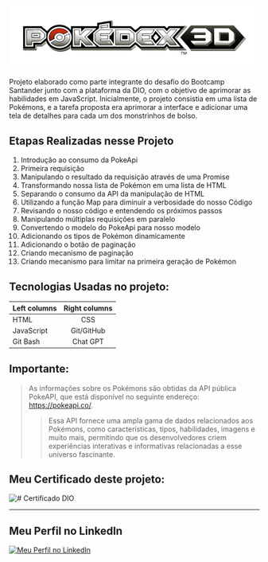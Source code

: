 ![# Trilha JS Developer - Pokedex](https://github.com/ozzysousa/js-developer-pokedex/blob/main/assets/img/pokeapi_256.png?raw=true)


Projeto elaborado como parte integrante do desafio do Bootcamp Santander junto com a plataforma da DIO, com o objetivo de aprimorar as habilidades em JavaScript. Inicialmente, o projeto consistia em uma lista de Pokémons, e a tarefa proposta era aprimorar a interface e adicionar uma tela de detalhes para cada um dos monstrinhos de bolso.

## Etapas Realizadas nesse Projeto
1. Introdução ao consumo da PokeApi
2. Primeira requisição
3. Manipulando o resultado da requisição através de uma Promise
4. Transformando nossa lista de Pokémon em uma lista de HTML
5. Separando o consumo da API da manipulação de HTML
6. Utilizando a função Map para diminuir a verbosidade do nosso Código
7. Revisando o nosso código e entendendo os próximos passos
8. Manipulando múltiplas requisições em paralelo
9. Convertendo o modelo do PokeApi para nosso modelo
10. Adicionando os tipos de Pokémon dinamicamente
11. Adicionando o botão de paginação
12. Criando mecanismo de paginação
13. Criando mecanismo para limitar na primeira geração de Pokémon

## Tecnologias Usadas no projeto:

| Left columns  | Right columns |
| ------------- |:-------------:|
| HTML    | CSS     |
| JavaScript      |Git/GitHub     |
| Git Bash     | Chat GPT    |


## Importante:

> As informações sobre os Pokémons são obtidas da API pública PokeAPI, que está disponível no seguinte endereço: https://pokeapi.co/. 
>
>> Essa API fornece uma ampla gama de dados relacionados aos Pokémons, como características, tipos, habilidades, imagens e muito mais, permitindo que os desenvolvedores criem experiências interativas e informativas relacionadas a esse universo fascinante.
## Meu Certificado deste projeto:
![# Certificado DIO](https://hermes.digitalinnovation.one/certificates/cover/1264CFBE.jpg)

---
## Meu Perfil no LinkedIn
[![Meu Perfil no LinkedIn](https://img.icons8.com/color/48/000000/linkedin.png)](https://www.linkedin.com/in/sousabelcher/)
